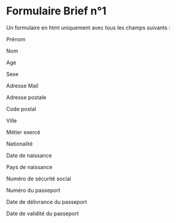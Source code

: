 # Formulaire Brief n°1

Un formulaire en html uniquement avec tous les champs suivants :

Prénom

Nom

Age

Sexe

Adresse Mail

Adresse postale

Code postal

Ville

Métier exercé

Nationalité

Date de naissance

Pays de naissance

Numéro de sécurité social

Numéro du passeport

Date de délivrance du passeport

Date de validité du passeport
